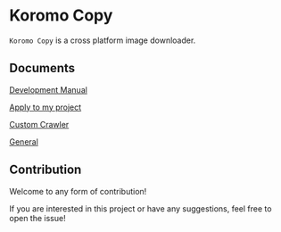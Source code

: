 # Koromo Copy

`Koromo Copy` is a cross platform image downloader.

## Documents

[Development Manual](Document/Development.md)

[Apply to my project](Document/Embedding.md)

[Custom Crawler](Document/CustomCrawler.md)

[General](Document/General.md)

## Contribution

Welcome to any form of contribution!

If you are interested in this project or have any suggestions, feel free to open the issue!
